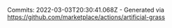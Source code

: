 Commits: 2022-03-03T20:30:41.068Z - Generated via https://github.com/marketplace/actions/artificial-grass
<br>
